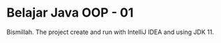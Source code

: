Belajar Java OOP - 01
=========

Bismillah. The project create and run with IntelliJ IDEA and using JDK 11.